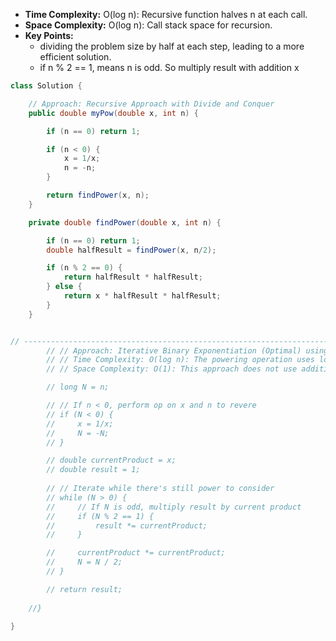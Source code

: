 - **Time Complexity:** O(log n): Recursive function halves n at each call.
- **Space Complexity:** O(log n): Call stack space for recursion.
- **Key Points:**
    - dividing the problem size by half at each step, leading to a more efficient solution.
    - if n % 2 == 1, means n is odd. So multiply result with addition x

```java
class Solution {

    // Approach: Recursive Approach with Divide and Conquer 
    public double myPow(double x, int n) {

        if (n == 0) return 1; 

        if (n < 0) {
            x = 1/x;
            n = -n;
        }

        return findPower(x, n);
    }

    private double findPower(double x, int n) {

        if (n == 0) return 1;
        double halfResult = findPower(x, n/2);

        if (n % 2 == 0) {
            return halfResult * halfResult;
        } else {
            return x * halfResult * halfResult;
        }
    }   


// -------------------------------------------------------------------------------------------------------------------
        // // Approach: Iterative Binary Exponentiation (Optimal) using bit manipulation to identify N is odd or not
        // // Time Complexity: O(log n): The powering operation uses logarithmic number of multiplications.
        // // Space Complexity: O(1): This approach does not use additional space.

        // long N = n;

        // // If n < 0, perform op on x and n to revere
        // if (N < 0) {
        //     x = 1/x;
        //     N = -N;
        // }

        // double currentProduct = x;
        // double result = 1;
        
        // // Iterate while there's still power to consider
        // while (N > 0) {
        //     // If N is odd, multiply result by current product
        //     if (N % 2 == 1) {
        //         result *= currentProduct;
        //     }

        //     currentProduct *= currentProduct;
        //     N = N / 2;
        // }

        // return result;
        
    //}

}
```